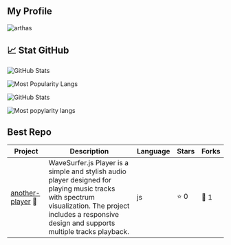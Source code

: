 ## My Profile


![arthas](https://github.com/user-attachments/assets/38928f45-17ad-4fa4-bdf1-8c54a8ec9436)



## 📈 Stat GitHub
![GitHub Stats](https://github-readme-stats.vercel.app/api?username=cvrseq&show_icons=true&theme=blueberry&bg_color=00000000&border_color=4FC3F7)

![Most Popularity Langs](https://github-readme-stats.vercel.app/api/top-langs/?username=cvrseq&layout=compact&theme=tokyonight&bg_color=00000000&border_color=4FC3F7)





![GitHub Stats](https://github-readme-stats.vercel.app/api?username=cvrseq&show_icons=true&theme=blueberry
)

![Most popylarity langs](https://github-readme-stats.vercel.app/api/top-langs/?username=cvrseq&layout=compact&theme=radical)


## Best Repo
| Project | Description | Language | Stars | Forks |
|---------|-------------|----------|-------|-------|
| [another-player](https://github.com/cvrseq/another_player) 🚀 | WaveSurfer.js Player is a simple and stylish audio player designed for playing music tracks with spectrum visualization. The project includes a responsive design and supports multiple tracks playback. | js | ⭐ 0 | 🔗 1 |


